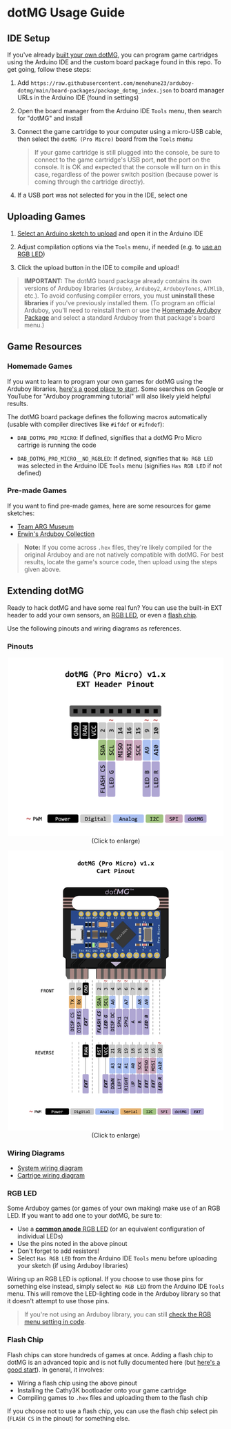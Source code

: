# dotMG Usage Guide

## IDE Setup

If you've already [built your own dotMG](build.md), you can program game cartridges using the Arduino IDE and the custom board package found in this repo. To get going, follow these steps:

1. Add `https://raw.githubusercontent.com/menehune23/arduboy-dotmg/main/board-packages/package_dotmg_index.json` to board manager URLs in the Arduino IDE (found in settings)

1. Open the board manager from the Arduino IDE `Tools` menu, then search for "dotMG" and install

1. Connect the game cartridge to your computer using a micro-USB cable, then select the `dotMG (Pro Micro)` board from the `Tools` menu

    > If your game cartridge is still plugged into the console, be sure to connect to the game cartridge's USB port, **not** the port on the console. It is OK and expected that the console will turn on in this case, regardless of the power switch position (because power is coming through the cartridge directly).

1. If a USB port was not selected for you in the IDE, select one

## Uploading Games

1. [Select an Arduino sketch to upload](#game-resources) and open it in the Arduino IDE

1. Adjust compilation options via the `Tools` menu, if needed (e.g. to [use an RGB LED](#rgb-led))

1. Click the upload button in the IDE to compile and upload!

> **IMPORTANT:** The dotMG board package already contains its own versions of Arduboy libraries (`Arduboy`, `Arduboy2`, `ArduboyTones`, `ATMlib`, etc.). To avoid confusing compiler errors, you must **uninstall these libraries** if you've previously installed them. (To program an official Arduboy, you'll need to reinstall them or use the [Homemade Arduboy Package](https://github.com/MrBlinky/Arduboy-homemade-package) and select a standard Arduboy from that package's board menu.)

## Game Resources

### Homemade Games

If you want to learn to program your own games for dotMG using the Arduboy libraries, [here's a good place to start](https://community.arduboy.com/t/make-your-own-arduboy-game-part-2-printing-text). Some searches on Google or YouTube for "Arduboy programming tutorial" will also likely yield helpful results.

The dotMG board package defines the following macros automatically (usable with compiler directives like `#ifdef` or `#ifndef`):

- `DAB_DOTMG_PRO_MICRO`: If defined, signifies that a dotMG Pro Micro cartrige is running the code

- <a id="no-rgb"></a> `DAB_DOTMG_PRO_MICRO__NO_RGBLED`: If defined, signifies that `No RGB LED` was selected in the Arduino IDE `Tools` menu (signifies `Has RGB LED` if not defined)

### Pre-made Games

If you want to find pre-made games, here are some resources for game sketches:

- [Team ARG Museum](https://team-arg-museum.github.io)
- [Erwin's Arduboy Collection](https://arduboy.ried.cl)

> **Note:** If you come across `.hex` files, they're likely compiled for the original Arduboy and are not natively compatible with dotMG. For best results, locate the game's source code, then upload using the steps given above.

## Extending dotMG

Ready to hack dotMG and have some real fun? You can use the built-in EXT header to add your own sensors, an [RGB LED](#rgb-led), or even a [flash chip](#flash-chip).

Use the following pinouts and wiring diagrams as references.

### Pinouts

<p align="center">
    <a href="https://raw.githubusercontent.com/menehune23/arduboy-dotmg/main/docs/ext_pinout.png"><img src="ext_pinout.png" width="500px"></a>
    <br>
    (Click to enlarge)
</p>
<p align="center">
    <a href="https://raw.githubusercontent.com/menehune23/arduboy-dotmg/main/docs/cart_pinout.png"><img src="cart_pinout.png" width="500px"></a>
    <br>
    (Click to enlarge)
</p>

### Wiring Diagrams

- [System wiring diagram](/hardware/system/schematic.pdf)
- [Cartrige wiring diagram](/hardware/cart/schematic.pdf)

### RGB LED

Some Arduboy games (or games of your own making) make use of an RGB LED. If you want to add one to your dotMG, be sure to:

- Use a [**common anode** RGB LED](https://www.hackster.io/techmirtz/using-common-cathode-and-common-anode-rgb-led-with-arduino-7f3aa9) (or an equivalent configuration of individual LEDs)
- Use the pins noted in the above pinout
- Don't forget to add resistors!
- Select `Has RGB LED` from the Arduino IDE `Tools` menu before uploading your sketch (if using Arduboy libraries)

Wiring up an RGB LED is optional. If you choose to use those pins for something else instead, simply select `No RGB LED` from the Arduino IDE `Tools` menu. This will remove the LED-lighting code in the Arduboy library so that it doesn't attempt to use those pins.

> If you're not using an Arduboy library, you can still [check the RGB menu setting in code](#no-rgb).

### Flash Chip

Flash chips can store hundreds of games at once. Adding a flash chip to dotMG is an advanced topic and is not fully documented here (but [here's a good start](https://community.arduboy.com/t/flash-cart-ridge)). In general, it involves:

- Wiring a flash chip using the above pinout
- Installing the Cathy3K bootloader onto your game cartridge
- Compiling games to `.hex` files and uploading them to the flash chip

If you choose not to use a flash chip, you can use the flash chip select pin (`FLASH CS` in the pinout) for something else.
